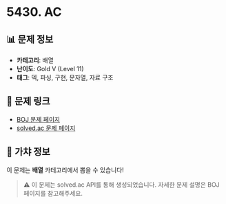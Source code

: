 # 5430. AC

## 📊 문제 정보
- **카테고리**: 배열
- **난이도**: Gold V (Level 11)
- **태그**: 덱, 파싱, 구현, 문자열, 자료 구조

## 🔗 문제 링크
- [BOJ 문제 페이지](https://www.acmicpc.net/problem/5430)
- [solved.ac 문제 페이지](https://solved.ac/problems/5430)

## 🎯 가챠 정보
이 문제는 **배열** 카테고리에서 뽑을 수 있습니다!

> ⚠️ 이 문제는 solved.ac API를 통해 생성되었습니다. 
> 자세한 문제 설명은 BOJ 페이지를 참고해주세요.
